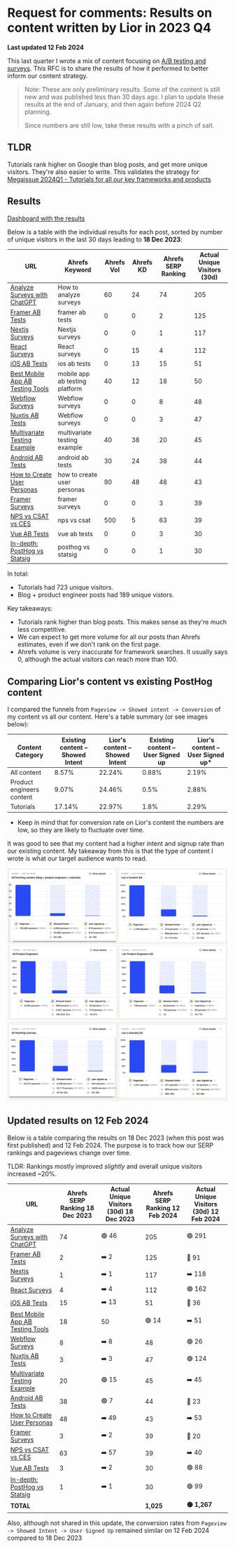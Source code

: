 # Request for comments: Results on content written by Lior in 2023 Q4

**Last updated 12 Feb 2024**

This last quarter I wrote a mix of content focusing on [A/B testing and surveys](https://github.com/PostHog/posthog.com/issues/7141). This RFC is to share the results of how it performed to better inform our content strategy.

> Note: These are only preliminary results. Some of the content is still new and was published less than 30 days ago. I plan to update these results at the end of January, and then again before 2024 Q2 planning. 
> 
> Since numbers are still low, take these results with a pinch of salt.

## TLDR

Tutorials rank higher on Google than blog posts, and get more unique visitors. They're also easier to write. This validates the strategy for [Megaissue 2024Q1 - Tutorials for all our key frameworks and products](https://github.com/PostHog/posthog.com/issues/7310) 

## Results

[Dashboard with the results](https://us.posthog.com/dashboard/119652)

Below is a table with the individual results for each post, sorted by number of unique visitors in the last 30 days leading to **18 Dec 2023**:

| URL | Ahrefs Keyword | Ahrefs Vol | Ahrefs KD | Ahrefs SERP Ranking | Actual Unique Visitors (30d) |
| --- | -------------- | ---------- | --------- | ------------ | ---------------------- |
| [Analyze Surveys with ChatGPT](https://posthog.com/tutorials/analyze-surveys-with-chatgpt) | How to analyze surveys | 60 | 24 | 74 | 205 |
| [Framer AB Tests](https://posthog.com/tutorials/framer-ab-tests) | framer ab tests | 0 | 0 | 2 | 125 |
| [Nextjs Surveys](https://posthog.com/tutorials/nextjs-surveys) | Nextjs surveys | 0 | 0 | 1 | 117 |
| [React Surveys](https://posthog.com/tutorials/react-surveys) | React surveys | 0 | 15 | 4 | 112 |
| [iOS AB Tests](https://posthog.com/tutorials/ios-ab-tests) | ios ab tests | 0 | 13 | 15 | 51 |
| [Best Mobile App AB Testing Tools](https://posthog.com/blog/best-mobile-app-ab-testing-tools) | mobile app ab testing platform | 40 | 12 | 18 | 50 |
| [Webflow Surveys](https://posthog.com/tutorials/webflow-surveys) | Webflow surveys | 0 | 0 | 8 | 48 |
| [Nuxtjs AB Tests](https://posthog.com/tutorials/nuxtjs-ab-tests) | Webflow surveys | 0 | 0 | 3 | 47 |
| [Multivariate Testing Example](https://posthog.com/product-engineers/what-is-multivariate-testing-examples) | multivariate testing example | 40 | 38 | 20 | 45 |
| [Android AB Tests](https://posthog.com/tutorials/android-ab-tests) | android ab tests | 30 | 24 | 38 | 44 |
| [How to Create User Personas](https://posthog.com/product-engineers/how-to-create-user-personas) | how to create user personas | 90 | 48 | 48 | 43 |
| [Framer Surveys](https://posthog.com/tutorials/framer-surveys) | framer surveys | 0 | 0 | 3 | 39 |
| [NPS vs CSAT vs CES](https://posthog.com/tutorials/nps-vs-csat-vs-ces) | nps vs csat | 500 | 5 | 63 | 39 |
| [Vue AB Tests](https://posthog.com/tutorials/vue-ab-tests) | vue ab tests | 0 | 0 | 3 | 30 |
| [In-depth: PostHog vs Statsig](https://posthog.com/blog/posthog-vs-statsig) | posthog vs statsig | 0 | 0 | 1 | 30 |

In total:
- Tutorials had 723 unique visitors.
- Blog + product engineer posts had 189 unique vistors.

Key takeaways:
- Tutorials rank higher than blog posts. This makes sense as they're much less competitive.
- We can expect to get more volume for all our posts than Ahrefs estimates, even if we don't rank on the first page.
- Ahrefs volume is very inaccurate for framework searches. It usually says 0, although the actual visitors can reach more than 100.
  
## Comparing Lior's content vs existing PostHog content

I compared the funnels from `Pageview -> Showed intent -> Conversion` of my content vs all our content. Here's a table summary (or see images below):

| Content Category | Existing content – Showed Intent | Lior's content – Showed Intent | Existing content – User Signed up | Lior's content – User Signed up* |
| ---------------- | -------------------------------- | ------------------------------ | --------------------------------- | --------------------------------- |
| All content      | 8.57%                            | 22.24%                         | 0.88%                             | 2.19%                             |
| Product engineers content | 9.07%                  | 24.46%                         | 0.5%                              | 2.88%                             |
| Tutorials        | 17.14%                           | 22.97%                         | 1.8%                              | 2.29%                             |


* Keep in mind that for conversion rate on Lior's content the numbers are low, so they are likely to fluctuate over time.

It was good to see that my content had a higher intent and signup rate than our existing content. My takeaway from this is that the type of content I wrote is what our target audience wants to read.

![Funnels - all content vs Lior](../images/2023-12-18-lior-2023-q4-content-results/all-content-vs-lior.png)
![Funnel - product engineers vs Lior](../images/2023-12-18-lior-2023-q4-content-results/all-product-engineers-vs-lior.png)
![Funnel - tutorials vs Lior](../images/2023-12-18-lior-2023-q4-content-results/all-tutorials-vs-lior.png)

## Updated results on 12 Feb 2024

Below is a table comparing the results on 18 Dec 2023 (when this post was first published) and 12 Feb 2024. The purpose is to track how our SERP rankings and pageviews change over time.

TLDR: Rankings mostly improved *slightly* and overall unique visitors increased ~20%.

| URL | Ahrefs SERP Ranking 18 Dec 2023 | Actual Unique Visitors (30d) 18 Dec 2023 | Ahrefs SERP Ranking 12 Feb 2024 | Actual Unique Visitors (30d) 12 Feb 2024 |
| --- | ------------------- | --------------------------- |  --------------------------- |  --------------------------- |
| [Analyze Surveys with ChatGPT](https://posthog.com/tutorials/analyze-surveys-with-chatgpt) | 74 | 🟢 46 | 205 | 🟢 291 |
| [Framer AB Tests](https://posthog.com/tutorials/framer-ab-tests) | 2 |  ➡️ 2 | 125 | 🔴 91 |
| [Nextjs Surveys](https://posthog.com/tutorials/nextjs-surveys) | 1 |  ➡️ 1 | 117 | ➡️ 118 |
| [React Surveys](https://posthog.com/tutorials/react-surveys) | 4 | ➡️ 4 | 112 |  🟢 162 |
| [iOS AB Tests](https://posthog.com/tutorials/ios-ab-tests) | 15 | ➡️ 13 | 51 |  🔴 36 |
| [Best Mobile App AB Testing Tools](https://posthog.com/blog/best-mobile-app-ab-testing-tools) | 18 | 50 | 🟢 14 | ➡️ 51 |
| [Webflow Surveys](https://posthog.com/tutorials/webflow-surveys) | 8 | ➡️ 8 | 48 |  🟢 26 |
| [Nuxtjs AB Tests](https://posthog.com/tutorials/nuxtjs-ab-tests) | 3 | ➡️ 3 | 47 | 🟢 124 |
| [Multivariate Testing Example](https://posthog.com/product-engineers/what-is-multivariate-testing-examples) | 20 | 🟢 15 | 45 | ➡️ 45 |
| [Android AB Tests](https://posthog.com/tutorials/android-ab-tests) | 38 | 🟢 7 | 44 | 🔴 23 |
| [How to Create User Personas](https://posthog.com/product-engineers/how-to-create-user-personas) | 48| ➡️ 49  | 43 | ➡️ 53 |
| [Framer Surveys](https://posthog.com/tutorials/framer-surveys) | 3 | ➡️ 2 |39 | 🔴 20 |
| [NPS vs CSAT vs CES](https://posthog.com/tutorials/nps-vs-csat-vs-ces) | 63 | ➡️ 57 | 39 |  ➡️ 40 |
| [Vue AB Tests](https://posthog.com/tutorials/vue-ab-tests) | 3 | ➡️ 2 | 30 |  🟢 88 |
| [In-depth: PostHog vs Statsig](https://posthog.com/blog/posthog-vs-statsig) | 1 | ➡️ 1 | 30 |  🟢 99 |
| **TOTAL** |  | | **1,025**  | **🟢 1,267** |

Also, although not shared in this update, the conversion rates from `Pageview -> Showed Intent -> User Signed Up` remained similar on 12 Feb 2024 compared to 18 Dec 2023